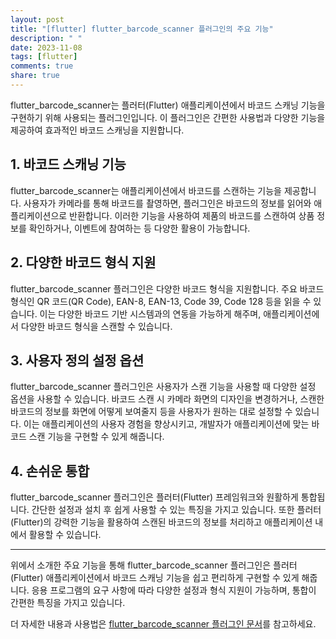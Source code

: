 ```yaml
---
layout: post
title: "[flutter] flutter_barcode_scanner 플러그인의 주요 기능"
description: " "
date: 2023-11-08
tags: [flutter]
comments: true
share: true
---
```


flutter_barcode_scanner는 플러터(Flutter) 애플리케이션에서 바코드 스캐닝 기능을 구현하기 위해 사용되는 플러그인입니다. 이 플러그인은 간편한 사용법과 다양한 기능을 제공하여 효과적인 바코드 스캐닝을 지원합니다.

## 1. 바코드 스캐닝 기능

flutter_barcode_scanner는 애플리케이션에서 바코드를 스캔하는 기능을 제공합니다. 사용자가 카메라를 통해 바코드를 촬영하면, 플러그인은 바코드의 정보를 읽어와 애플리케이션으로 반환합니다. 이러한 기능을 사용하여 제품의 바코드를 스캔하여 상품 정보를 확인하거나, 이벤트에 참여하는 등 다양한 활용이 가능합니다.

## 2. 다양한 바코드 형식 지원

flutter_barcode_scanner 플러그인은 다양한 바코드 형식을 지원합니다. 주요 바코드 형식인 QR 코드(QR Code), EAN-8, EAN-13, Code 39, Code 128 등을 읽을 수 있습니다. 이는 다양한 바코드 기반 시스템과의 연동을 가능하게 해주며, 애플리케이션에서 다양한 바코드 형식을 스캔할 수 있습니다.

## 3. 사용자 정의 설정 옵션

flutter_barcode_scanner 플러그인은 사용자가 스캔 기능을 사용할 때 다양한 설정 옵션을 사용할 수 있습니다. 바코드 스캔 시 카메라 화면의 디자인을 변경하거나, 스캔한 바코드의 정보를 화면에 어떻게 보여줄지 등을 사용자가 원하는 대로 설정할 수 있습니다. 이는 애플리케이션의 사용자 경험을 향상시키고, 개발자가 애플리케이션에 맞는 바코드 스캔 기능을 구현할 수 있게 해줍니다.

## 4. 손쉬운 통합

flutter_barcode_scanner 플러그인은 플러터(Flutter) 프레임워크와 원활하게 통합됩니다. 간단한 설정과 설치 후 쉽게 사용할 수 있는 특징을 가지고 있습니다. 또한 플러터(Flutter)의 강력한 기능을 활용하여 스캔된 바코드의 정보를 처리하고 애플리케이션 내에서 활용할 수 있습니다.

---

위에서 소개한 주요 기능을 통해 flutter_barcode_scanner 플러그인은 플러터(Flutter) 애플리케이션에서 바코드 스캐닝 기능을 쉽고 편리하게 구현할 수 있게 해줍니다. 응용 프로그램의 요구 사항에 따라 다양한 설정과 형식 지원이 가능하며, 통합이 간편한 특징을 가지고 있습니다.

더 자세한 내용과 사용법은 [flutter_barcode_scanner 플러그인 문서](https://pub.dev/packages/barcode_scanner)를 참고하세요.